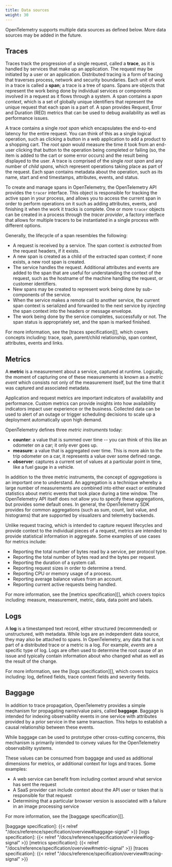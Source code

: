 ```yaml
---
title: Data sources
weight: 30
---
```


OpenTelemetry supports multiple data sources as defined below. More data
sources may be added in the future.

## Traces

Traces track the progression of a single request, called a **trace**, as it is
handled by services that make up an application. The request may be initiated
by a user or an application. Distributed tracing is a form of tracing that
traverses process, network and security boundaries. Each unit of work in a
trace is called a **span**; a trace is a tree of spans. Spans are objects
that represent the work being done by individual services or components
involved in a request as it flows through a system. A span contains a _span
context_, which is a set of globally unique identifiers that represent the
unique request that each span is a part of. A span provides Request, Error
and Duration (RED) metrics that can be used to debug availability as
well as performance issues.

A trace contains a single _root span_ which encapsulates the end-to-end latency
for the entire request. You can think of this as a single logical operation,
such as clicking a button in a web application to add a product to a shopping
cart. The _root span_ would measure the time it took from an end-user clicking
that button to the operation being completed or failing (so, the item is added
to the cart or some error occurs) and the result being displayed to the user. A
trace is comprised of the single _root span_ and any number of _child spans_,
which represent operations taking place as part of the request. Each span
contains metadata about the operation, such as its name, start and end
timestamps, attributes, events, and status.

To create and manage spans in OpenTelemetry, the OpenTelemetry API provides the `tracer`
interface. This object is responsible for tracking the active span in your
process, and allows you to access the current span in order to perform
operations on it such as adding attributes, events, and finishing it when the
work it tracks is complete. One or more `tracer` objects can be created in a
process through the _tracer provider_, a factory interface that allows for
multiple tracers to be instantiated in a single process with different options.

Generally, the lifecycle of a span resembles the following:

- A request is received by a service. The span context is _extracted_ from the
  request headers, if it exists.
- A new span is created as a child of the extracted span context; if none
  exists, a new root span is created.
- The service handles the request. Additional attributes and events are added
  to the span that are useful for understanding the context of the request,
  such as the hostname of the machine handling the request, or customer
  identifiers.
- New spans may be created to represent work being done by sub-components of
  the service.
- When the service makes a remote call to another service, the current span
  context is serialized and forwarded to the next service by _injecting_ the
  span context into the headers or message envelope.
- The work being done by the service completes, successfully or not. The span
  status is appropriately set, and the span is marked finished.

For more information, see the [traces specification][],
which covers concepts including: trace, span, parent/child relationship, span
context, attributes, events and links.

## Metrics

A **metric** is a measurement about a service, captured at runtime. Logically,
the moment of capturing one of these measurements is known as a _metric event_
which consists not only of the measurement itself, but the time that it was
captured and associated metadata.

Application and request metrics are important indicators of availability and
performance. Custom metrics can provide insights into how availability
indicators impact user experience or the business. Collected data can be used
to alert of an outage or trigger scheduling decisions to scale up a deployment
automatically upon high demand.

OpenTelemetry defines three _metric instruments_ today:

- **counter**: a value that is summed over time -- you can think of
this like an odometer on a car; it only ever goes up.
- **measure**: a value that is aggregated over time. This is more akin to the
  trip odometer on a car, it represents a value over some defined range.
- **observer**: captures a current set of values at a particular point in time,
  like a fuel gauge in a vehicle.

In addition to the three metric instruments, the concept of _aggregations_ is
an important one to understand. An aggregation is a technique whereby a large
number of measurements are combined into either exact or estimated statistics
about metric events that took place during a time window. The OpenTelemetry API
itself does not allow you to specify these aggregations, but provides some
default ones. In general, the OpenTelemetry SDK provides for common
aggregations (such as sum, count, last value, and histograms) that are
supported by visualizers and telemetry backends.

Unlike request tracing, which is intended to capture request lifecycles and
provide context to the individual pieces of a request, metrics are intended to
provide statistical information in aggregate. Some examples of use cases for
metrics include:

- Reporting the total number of bytes read by a service, per protocol type.
- Reporting the total number of bytes read and the bytes per request.
- Reporting the duration of a system call.
- Reporting request sizes in order to determine a trend.
- Reporting CPU or memory usage of a process.
- Reporting average balance values from an account.
- Reporting current active requests being handled.

For more information, see the [metrics specification][],
which covers topics including: measure, measurement, metric, data, data point
and labels.

## Logs

A **log** is a timestamped text record, either structured (recommended) or unstructured,
with metadata. While logs are an independent data source, they may also be
attached to spans. In OpenTelemetry, any data that is not part of a distributed trace or a metric
is a log. For example, _events_ are a specific type of log. Logs are often used
to determine the root cause of an issue and typically contain information about
who changed what as well as the result of the change.

For more information, see the [logs specification][],
which covers topics including: log, defined fields, trace context fields and
severity fields.

## Baggage

In addition to trace propagation, OpenTelemetry provides a simple mechanism 
for propagating name/value pairs, called **baggage**. Baggage is intended 
for indexing observability events in one service with attributes provided 
by a prior service in the same transaction. This helps to establish a 
causal relationship between these events.

While baggage can be used to prototype other cross-cutting concerns, this
mechanism is primarily intended to convey values for the OpenTelemetry 
observability systems.

These values can be consumed from baggage and used as additional dimensions 
for metrics, or additional context for logs and traces. Some examples:

- A web service can benefit from including context around what service has sent the request
- A SaaS provider can include context about the API user or token that is responsible for that request
- Determining that a particular browser version is associated with a failure in an image processing service

For more information, see the [baggage specification][].

[baggage specification]: {{< relref "/docs/reference/specification/overview#baggage-signal" >}}
[logs specification]: {{< relref "/docs/reference/specification/overview#log-signal" >}}
[metrics specification]: {{< relref "/docs/reference/specification/overview#metric-signal" >}}
[traces specification]: {{< relref "/docs/reference/specification/overview#tracing-signal" >}}